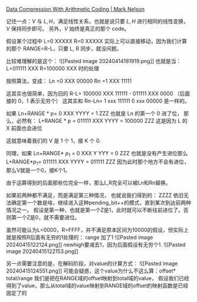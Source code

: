 [Data Compression With Arithmetic Coding | Mark Nelson](https://marknelson.us/posts/2014/10/19/data-compression-with-arithmetic-coding.html)

记住一点：$V$ 与 $L,H$，满足线性关系，也就是说只要 $L,H$ 进行相同的线性变换，$V$ 保持同步即可。
另外，$V$ 始终是真正的那个 code。

假设某个过程中 
L=0 XXXXX
R=0 XXXXX
实际上可以直接移动，因为我们计算的那个 RANGE=R-L，只要 L, R 同步，就没问题。

比较难理解的是这个：
![[Pasted image 20240414181919.png]]
也就是当：
L=011111 XXX
R=100000 XXX
时的处理

按照算法，变成：
Ln =0 XXX 00000
Rn =1 XXX 11111

这其实也很简单，因为旧的 R-L=
100000 XXX 111111   -
011111   XXX 0000
（后面接的 0，1 表示无穷个）
这其实和 Rn-Ln=
1 xxx 111111
0 xxx 00000
是一样的。

如果 Ln+RANGE * p=
0 XXX
YYYY =
1 ZZZ
也就是 Ln 的第一个 0 进了位，
那么，必然有：
L+RANGE * p =
011111 XXX
      YYYY  =
100000 ZZZ
这是因为 L 的 X 前面也会进位

这就意味着我们的 V 是 1 个 1，接 K 个 0.

同理，如果 Ln+RANGE* $p_1$ =
0 XXX
Y YYY =
0 ZZZ
也就是没有产生进位那么L+RANGE*$p_1$=
011111 XXX
      YYYY =
011111 ZZZ
因为此时那个地方不会有进位，
那么V就是一个0，接K个1。

由于运算得到的后面那些位完全一样，那么L,R完全可以被Ln和Rn替换。

如果前两种都不满足，而是满足第三种情况，
也就说我们得到的：
ZZZZ
依旧无法确定第一个数是啥，继续进入这种pending_bit++的模式，直到某次到达前两种情况之一。
假设是第一种，也就是第一个Z是1，此时就可以不断往前进位了。否则第一个Z是0，就不需要进位。


虽然可能认为L=0000，R=FFFF，并不满足原本区间为10000的假设，但实际上就是按照R后面有无穷的1处理的：
range 加了1
![[Pasted image 20240415122124.png]]
newhigh要减去1，因为后面假设有无穷个1.
![[Pasted image 20240415122153.png]]

另一点需要注意的是，在解码阶段，对value的计算方式：
![[Pasted image 20240415124551.png]]
可能会疑惑，这个value为什么不这么算：offset* total/range
我们是把在RANGE域的offset映射到total域的value，
假设我们已经得到了value，那么从total域的value映射到RANGE域的offset的映射函数是已经固定了的